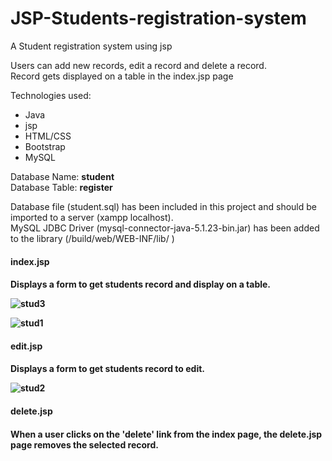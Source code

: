 # JSP-Students-registration-system
A Student registration system using jsp

Users can add new records, edit a record and delete a record.<br>
Record gets displayed on a table in the index.jsp page<br>

Technologies used:
<ul>
  <li>Java</li>
  <li>jsp</li>
  <li>HTML/CSS</li>
  <li>Bootstrap</li>
  <li>MySQL</li>
</ul>

<p> Database Name: <b>student</b><br>
    Database Table: <b>register</b><br>
</p>
<p>Database file (student.sql) has been included in this project and should be imported to a server (xampp localhost).<br>
MySQL JDBC Driver (mysql-connector-java-5.1.23-bin.jar) has been added to the library (/build/web/WEB-INF/lib/
)<p>

<h4><b>index.jsp</b><h4>
<p>Displays a form to get students record and display on a table.</p>
  
![stud3](https://user-images.githubusercontent.com/57018279/77974233-6a559d00-72ee-11ea-879c-4cf005ce5467.PNG)


![stud1](https://user-images.githubusercontent.com/57018279/77974632-a1787e00-72ef-11ea-8a73-3ac041bb85a2.PNG)
  
  
<h4><b>edit.jsp</b><h4>
<p>Displays a form to get students record to edit.</p>
  
![stud2](https://user-images.githubusercontent.com/57018279/77974635-a50c0500-72ef-11ea-8df5-48ec51117b24.PNG)
  
  
<h4><b>delete.jsp</b><h4>
<p>When a user clicks on the 'delete' link from the index page, the delete.jsp page removes the selected record.</p>
